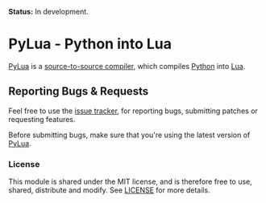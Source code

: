 
**Status:** In development.

# PyLua - Python into Lua

[PyLua][PyLua] is a [source-to-source compiler][ss-compiler],
which compiles [Python][Python] into [Lua][Lua].


## Reporting Bugs & Requests

Feel free to use the [issue tracker](https://github.com/MrVallentin/PyLua/issues),
for reporting bugs, submitting patches or requesting features.

Before submitting bugs, make sure that you're using the latest version of [PyLua][PyLua].


### License

This module is shared under the MIT license, and is therefore free to use, shared, distribute and modify.
See [LICENSE](https://github.com/MrVallentin/PyLua/blob/master/LICENSE) for more details.


[PyLua]: https://github.com/MrVallentin/PyLua

[Python]: https://www.python.org
[Lua]: http://www.lua.org

[ss-compiler]: https://en.wikipedia.org/wiki/Source-to-source_compiler
